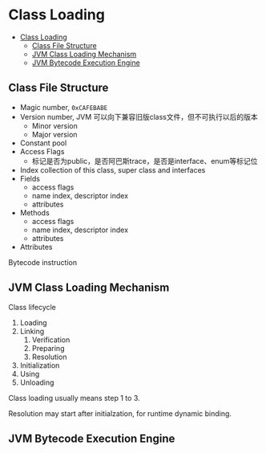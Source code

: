# Class Loading

- [Class Loading](#class-loading)
  - [Class File Structure](#class-file-structure)
  - [JVM Class Loading Mechanism](#jvm-class-loading-mechanism)
  - [JVM Bytecode Execution Engine](#jvm-bytecode-execution-engine)

## Class File Structure

- Magic number, `0xCAFEBABE`
- Version number, JVM 可以向下兼容旧版class文件，但不可执行以后的版本
  - Minor version
  - Major version
- Constant pool
- Access Flags
  - 标记是否为public，是否阿巴斯trace，是否是interface、enum等标记位
- Index collection of this class, super class and interfaces
- Fields
  - access flags
  - name index, descriptor index
  - attributes
- Methods
  - access flags
  - name index, descriptor index
  - attributes
- Attributes

Bytecode instruction

## JVM Class Loading Mechanism

Class lifecycle

1. Loading
2. Linking
   1. Verification
   2. Preparing
   3. Resolution
3. Initialization
4. Using
5. Unloading

Class loading usually means step 1 to 3.

Resolution may start after initialzation, for runtime dynamic binding.

## JVM Bytecode Execution Engine
